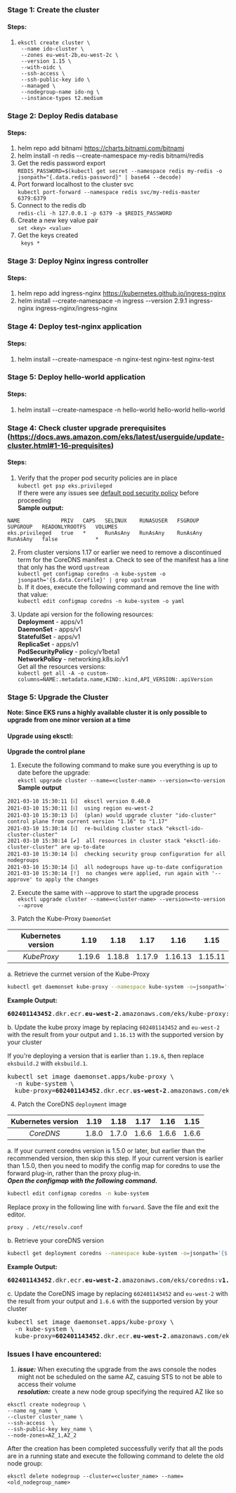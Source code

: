 ### Stage 1: Create the cluster
  #### Steps:
  1. ```
     eksctl create cluster \
      --name ido-cluster \
      --zones eu-west-2b,eu-west-2c \
      --version 1.15 \
      --with-oidc \
      --ssh-access \
      --ssh-public-key ido \
      --managed \
      --nodegroup-name ido-ng \
      --instance-types t2.medium
      ```
### Stage 2: Deploy Redis database
  #### Steps:
  1. helm repo add bitnami https://charts.bitnami.com/bitnami
  2. helm install -n redis --create-namespace my-redis bitnami/redis
  3. Get the redis password export  
  ```REDIS_PASSWORD=$(kubectl get secret --namespace redis my-redis -o jsonpath="{.data.redis-password}" | base64 --decode)```
  4. Port forward localhost to the cluster svc  
  ```kubectl port-forward --namespace redis svc/my-redis-master 6379:6379```
  5. Connect to the redis db  
  ```redis-cli -h 127.0.0.1 -p 6379 -a $REDIS_PASSWORD```
  6. Create a new key value pair  
  ``` set <key> <value> ```
  7. Get the keys created  
  ``` keys *```  
### Stage 3: Deploy Nginx ingress controller
  #### Steps:
  1. helm repo add ingress-nginx https://kubernetes.github.io/ingress-nginx
  2. helm install --create-namespace -n ingress --version 2.9.1  ingress-nginx ingress-nginx/ingress-nginx


### Stage 4: Deploy test-nginx application
  #### Steps:
  1. helm install --create-namespace -n nginx-test nginx-test nginx-test


### Stage 5: Deploy hello-world application
  #### Steps:
  1. helm install --create-namespace -n hello-world hello-world hello-world

### Stage 4: Check cluster upgrade prerequisites (https://docs.aws.amazon.com/eks/latest/userguide/update-cluster.html#1-16-prequisites)

#### Steps: 
  1. Verify that the proper pod security policies are in place  
  ```kubectl get psp eks.privileged```  
  If there were any issues see [default pod security policy](https://docs.aws.amazon.com/eks/latest/userguide/pod-security-policy.html#default-psp)
  before proceeding  
  **Sample output:**  
  ```
  NAME             PRIV   CAPS   SELINUX    RUNASUSER   FSGROUP    SUPGROUP   READONLYROOTFS   VOLUMES
eks.privileged   true   *      RunAsAny   RunAsAny    RunAsAny   RunAsAny   false            *
```
  2. From cluster versions 1.17 or earlier we need to remove a discontinued term for the CoreDNS manifest
    a. Check to see of the manifest has a line that only has the word ```upstream```  
    `kubectl get configmap coredns -n kube-system -o jsonpath='{$.data.Corefile}' | grep upstream
  `   
  b. If it does, execute the following command and remove the line with that value:  
  `kubectl edit configmap coredns -n kube-system -o yaml`  

  3. Update api version for the following resources:  
  **Deployment** - apps/v1  
  **DaemonSet** - apps/v1  
  **StatefulSet** - apps/v1  
  **ReplicaSet** - apps/v1  
  **PodSecurityPolicy** - policy/v1beta1  
  **NetworkPolicy** - networking.k8s.io/v1  
  Get all the resources versions:  
  `kubectl get all -A -o custom-columns=NAME:.metadata.name,KIND:.kind,API_VERSION:.apiVersion`


### Stage 5: Upgrade the Cluster
**Note: Since EKS runs a highly available cluster it is only possible to upgrade from one minor version at a time**

#### Upgrade using eksctl:
  **Upgrade the control plane**
  1. Execute the following command to make sure you everything is up to date before the upgrade:  
  `eksctl upgrade cluster --name=<cluster-name> --version=<to-version`  
  **Sample output**
  ```
  2021-03-10 15:30:11 [ℹ]  eksctl version 0.40.0
2021-03-10 15:30:11 [ℹ]  using region eu-west-2
2021-03-10 15:30:13 [ℹ]  (plan) would upgrade cluster "ido-cluster" control plane from current version "1.16" to "1.17"
2021-03-10 15:30:14 [ℹ]  re-building cluster stack "eksctl-ido-cluster-cluster"
2021-03-10 15:30:14 [✔]  all resources in cluster stack "eksctl-ido-cluster-cluster" are up-to-date
2021-03-10 15:30:14 [ℹ]  checking security group configuration for all nodegroups
2021-03-10 15:30:14 [ℹ]  all nodegroups have up-to-date configuration
2021-03-10 15:30:14 [!]  no changes were applied, run again with '--approve' to apply the changes
```
  2. Execute the same with --approve to start the upgrade process  
  `eksctl upgrade cluster --name=<cluster-name> --version=<to-version --aprove`

  3. Patch the Kube-Proxy `DaemonSet`  

| Kubernetes version      | 1.19 | 1.18 | 1.17 | 1.16 | 1.15|
| :-----------: | :-----------: | :-----------: | :-----------: | :-----------: | :-----------: |
| *KubeProxy*      | 1.19.6       | 1.18.8       | 1.17.9       | 1.16.13       | 1.15.11       |  

  a. Retrieve the currnet version of the Kube-Proxy  
  ```bash
  kubectl get daemonset kube-proxy --namespace kube-system -o=jsonpath='{$.spec.template.spec.containers[:1].image}'
  ```  
  **Example Output:**  
  <pre>
<b>602401143452</b>.dkr.ecr.<b>eu-west-2</b>.amazonaws.com/eks/kube-proxy:v<b>1.16.13</b>-eksbuild.1
</pre>  
  b. Update the kube proxy image by replacing `602401143452` and `eu-west-2` with the result from your output and `1.16.13` 
with the supported version by your cluster  

If you're deploying a version that is earlier than `1.19.6`, then replace `eksbuild.2` with `eksbuild.1`. 
<pre>
kubectl set image daemonset.apps/kube-proxy \
  -n kube-system \
  kube-proxy=<b>602401143452</b>.dkr.ecr.<b>us-west-2</b>.amazonaws.com/eks/kube-proxy:v<b>1.19.6</b>-eksbuild.2
</pre>

  4. Patch the CoreDNS `deployment` image  

| Kubernetes version      | 1.19 | 1.18 | 1.17 | 1.16 | 1.15|
| :-----------: | :-----------: | :-----------: | :-----------: | :-----------: | :-----------: |
| *CoreDNS*      | 1.8.0       | 1.7.0       | 1.6.6       | 1.6.6       | 1.6.6       |      

  a. If your current coredns version is 1.5.0 or later, but earlier than the recommended version, then skip this step. If your current version is earlier than 1.5.0, then you need to modify the config map for coredns to use the forward plug-in, rather than the proxy plug-in.  
***Open the configmap with the following command.***

```bash
kubectl edit configmap coredns -n kube-system
```

Replace proxy in the following line with `forward`. Save the file and exit the editor.

```
proxy . /etc/resolv.conf
```
  b. Retrieve your coreDNS version
  ```bash
  kubectl get deployment coredns --namespace kube-system -o=jsonpath='{$.spec.template.spec.containers[:1].image}'
  ``` 
  **Example Output:**  
  <pre>
<b>602401143452</b>.dkr.ecr.<b>eu-west-2</b>.amazonaws.com/eks/coredns:v<b>1.6.6</b>-eksbuild.1
</pre>
c. Update the CoreDNS image by replacing `602401143452` and `eu-west-2` with the result from your output and `1.6.6` 
with the supported version by your cluster  

<pre>
kubectl set image daemonset.apps/kube-proxy \
  -n kube-system \
  kube-proxy=<b>602401143452</b>.dkr.ecr.<b>eu-west-2</b>.amazonaws.com/eks/coredns:v<b>1.7.0</b>-eksbuild.1
</pre>  
### Issues I have encountered:
  1. ***issue:*** When executing the upgrade from the aws console the nodes might not be scheduled on the same AZ, casuing STS to not be able to access their volume  
  ***resolution:*** create a new node group specifying the required AZ like so  
  ```
  eksctl create nodegroup \ 
  --name ng_name \ 
  --cluster cluster_name \ 
  --ssh-access  \ 
  --ssh-public-key key_name \ 
  --node-zones=AZ_1,AZ_2
  ```
  After the creation has been completed successfully verify that all the pods are in a running state and execute the following command to delete the old node group:
  ```
  eksctl delete nodegroup --cluster=<cluster_name> --name=<old_nodegroup_name>
  ```